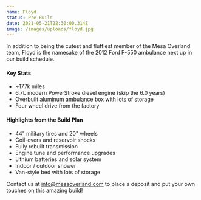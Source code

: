 ```yaml
---
name: Floyd
status: Pre-Build
date: 2021-05-21T22:30:00.314Z
image: /images/uploads/floyd.jpg
---
```

In addition to being the cutest and fluffiest member of the Mesa Overland team, Floyd is the namesake of the 2012 Ford F-550 ambulance next up in our build schedule.

#### Key Stats

* ~177k miles
* 6.7L modern PowerStroke diesel engine (skip the 6.0 years)
* Overbuilt aluminum ambulance box with lots of storage
* Four wheel drive from the factory

#### Highlights from the Build Plan

* 44" military tires and 20" wheels
* Coil-overs and reservoir shocks
* Fully rebuilt transmission
* Engine tune and performance upgrades
* Lithium batteries and solar system
* Indoor / outdoor shower
* Van-style bed with lots of storage

Contact us at info@mesaoverland.com to place a deposit and put your own touches on this amazing build!
